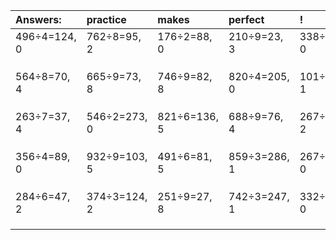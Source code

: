| Answers: | practice | makes | perfect | ! |
| :--- | :--- | :--- | :--- | :--- |
| 496÷4=124, 0 | 762÷8=95, 2 | 176÷2=88, 0 | 210÷9=23, 3 | 338÷2=169, 0 | 
|   |   |   |   |   | 
|   |   |   |   |   | 
|   |   |   |   |   | 
| 564÷8=70, 4 | 665÷9=73, 8 | 746÷9=82, 8 | 820÷4=205, 0 | 101÷4=25, 1 | 
|   |   |   |   |   | 
|   |   |   |   |   | 
|   |   |   |   |   | 
| 263÷7=37, 4 | 546÷2=273, 0 | 821÷6=136, 5 | 688÷9=76, 4 | 267÷5=53, 2 | 
|   |   |   |   |   | 
|   |   |   |   |   | 
|   |   |   |   |   | 
| 356÷4=89, 0 | 932÷9=103, 5 | 491÷6=81, 5 | 859÷3=286, 1 | 267÷3=89, 0 | 
|   |   |   |   |   | 
|   |   |   |   |   | 
|   |   |   |   |   | 
| 284÷6=47, 2 | 374÷3=124, 2 | 251÷9=27, 8 | 742÷3=247, 1 | 332÷4=83, 0 | 
|   |   |   |   |   | 
|   |   |   |   |   | 
|   |   |   |   |   | 
